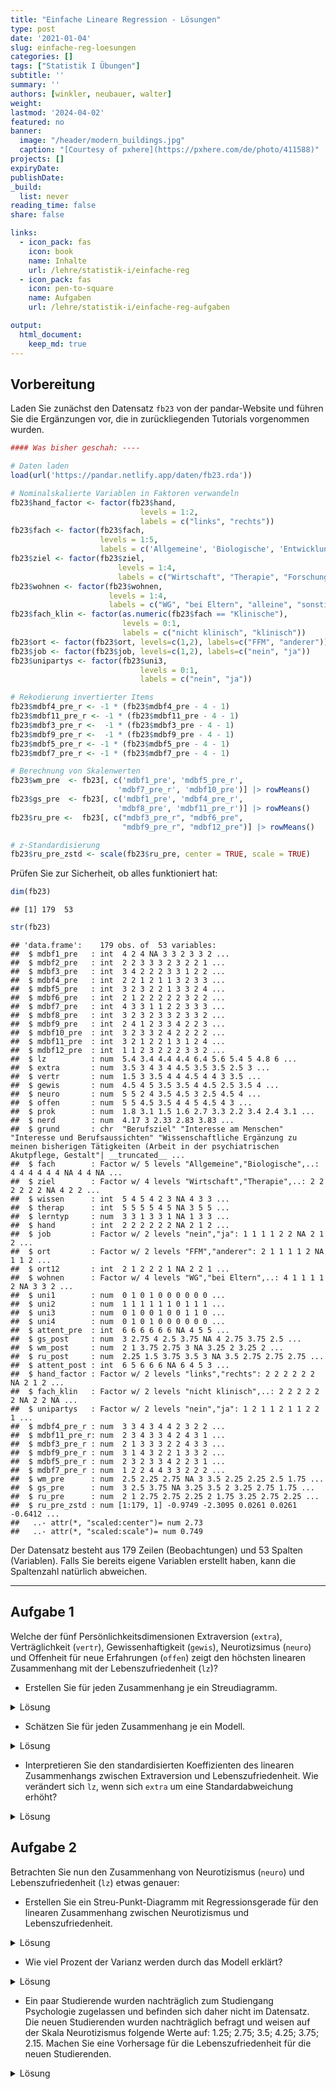 ```yaml
---
title: "Einfache Lineare Regression - Lösungen" 
type: post
date: '2021-01-04' 
slug: einfache-reg-loesungen 
categories: [] 
tags: ["Statistik I Übungen"] 
subtitle: ''
summary: '' 
authors: [winkler, neubauer, walter] 
weight: 
lastmod: '2024-04-02'
featured: no
banner:
  image: "/header/modern_buildings.jpg"
  caption: "[Courtesy of pxhere](https://pxhere.com/de/photo/411588)"
projects: []
expiryDate: 
publishDate: 
_build:
  list: never
reading_time: false
share: false

links:
  - icon_pack: fas
    icon: book
    name: Inhalte
    url: /lehre/statistik-i/einfache-reg
  - icon_pack: fas
    icon: pen-to-square
    name: Aufgaben
    url: /lehre/statistik-i/einfache-reg-aufgaben

output:
  html_document:
    keep_md: true
---
```




## Vorbereitung

Laden Sie zunächst den Datensatz `fb23` von der pandar-Website und führen Sie die Ergänzungen vor, die in zurückliegenden Tutorials vorgenommen wurden. 


```r
#### Was bisher geschah: ----

# Daten laden
load(url('https://pandar.netlify.app/daten/fb23.rda'))  

# Nominalskalierte Variablen in Faktoren verwandeln
fb23$hand_factor <- factor(fb23$hand,
                             levels = 1:2,
                             labels = c("links", "rechts"))
fb23$fach <- factor(fb23$fach,
                    levels = 1:5,
                    labels = c('Allgemeine', 'Biologische', 'Entwicklung', 'Klinische', 'Diag./Meth.'))
fb23$ziel <- factor(fb23$ziel,
                        levels = 1:4,
                        labels = c("Wirtschaft", "Therapie", "Forschung", "Andere"))
fb23$wohnen <- factor(fb23$wohnen, 
                      levels = 1:4, 
                      labels = c("WG", "bei Eltern", "alleine", "sonstiges"))
fb23$fach_klin <- factor(as.numeric(fb23$fach == "Klinische"),
                         levels = 0:1,
                         labels = c("nicht klinisch", "klinisch"))
fb23$ort <- factor(fb23$ort, levels=c(1,2), labels=c("FFM", "anderer"))
fb23$job <- factor(fb23$job, levels=c(1,2), labels=c("nein", "ja"))
fb23$unipartys <- factor(fb23$uni3,
                             levels = 0:1,
                             labels = c("nein", "ja"))

# Rekodierung invertierter Items
fb23$mdbf4_pre_r <- -1 * (fb23$mdbf4_pre - 4 - 1)
fb23$mdbf11_pre_r <- -1 * (fb23$mdbf11_pre - 4 - 1)
fb23$mdbf3_pre_r <-  -1 * (fb23$mdbf3_pre - 4 - 1)
fb23$mdbf9_pre_r <-  -1 * (fb23$mdbf9_pre - 4 - 1)
fb23$mdbf5_pre_r <- -1 * (fb23$mdbf5_pre - 4 - 1)
fb23$mdbf7_pre_r <- -1 * (fb23$mdbf7_pre - 4 - 1)

# Berechnung von Skalenwerten
fb23$wm_pre  <- fb23[, c('mdbf1_pre', 'mdbf5_pre_r', 
                        'mdbf7_pre_r', 'mdbf10_pre')] |> rowMeans()
fb23$gs_pre  <- fb23[, c('mdbf1_pre', 'mdbf4_pre_r', 
                        'mdbf8_pre', 'mdbf11_pre_r')] |> rowMeans()
fb23$ru_pre <-  fb23[, c("mdbf3_pre_r", "mdbf6_pre", 
                         "mdbf9_pre_r", "mdbf12_pre")] |> rowMeans()

# z-Standardisierung
fb23$ru_pre_zstd <- scale(fb23$ru_pre, center = TRUE, scale = TRUE)
```

Prüfen Sie zur Sicherheit, ob alles funktioniert hat: 


```r
dim(fb23)
```

```
## [1] 179  53
```

```r
str(fb23)
```

```
## 'data.frame':	179 obs. of  53 variables:
##  $ mdbf1_pre   : int  4 2 4 NA 3 3 2 3 3 2 ...
##  $ mdbf2_pre   : int  2 2 3 3 3 2 3 2 2 1 ...
##  $ mdbf3_pre   : int  3 4 2 2 2 3 3 1 2 2 ...
##  $ mdbf4_pre   : int  2 2 1 2 1 1 3 2 3 3 ...
##  $ mdbf5_pre   : int  3 2 3 2 2 1 3 3 2 4 ...
##  $ mdbf6_pre   : int  2 1 2 2 2 2 2 3 2 2 ...
##  $ mdbf7_pre   : int  4 3 3 1 1 2 2 3 3 3 ...
##  $ mdbf8_pre   : int  3 2 3 2 3 3 2 3 3 2 ...
##  $ mdbf9_pre   : int  2 4 1 2 3 3 4 2 2 3 ...
##  $ mdbf10_pre  : int  3 2 3 3 2 4 2 2 2 2 ...
##  $ mdbf11_pre  : int  3 2 1 2 2 1 3 1 2 4 ...
##  $ mdbf12_pre  : int  1 1 2 3 2 2 2 3 3 2 ...
##  $ lz          : num  5.4 3.4 4.4 4.4 6.4 5.6 5.4 5 4.8 6 ...
##  $ extra       : num  3.5 3 4 3 4 4.5 3.5 3.5 2.5 3 ...
##  $ vertr       : num  1.5 3 3.5 4 4 4.5 4 4 3 3.5 ...
##  $ gewis       : num  4.5 4 5 3.5 3.5 4 4.5 2.5 3.5 4 ...
##  $ neuro       : num  5 5 2 4 3.5 4.5 3 2.5 4.5 4 ...
##  $ offen       : num  5 5 4.5 3.5 4 4 5 4.5 4 3 ...
##  $ prok        : num  1.8 3.1 1.5 1.6 2.7 3.3 2.2 3.4 2.4 3.1 ...
##  $ nerd        : num  4.17 3 2.33 2.83 3.83 ...
##  $ grund       : chr  "Berufsziel" "Interesse am Menschen" "Interesse und Berufsaussichten" "Wissenschaftliche Ergänzung zu meinen bisherigen Tätigkeiten (Arbeit in der psychiatrischen Akutpflege, Gestalt"| __truncated__ ...
##  $ fach        : Factor w/ 5 levels "Allgemeine","Biologische",..: 4 4 4 4 4 4 NA 4 4 NA ...
##  $ ziel        : Factor w/ 4 levels "Wirtschaft","Therapie",..: 2 2 2 2 2 2 NA 4 2 2 ...
##  $ wissen      : int  5 4 5 4 2 3 NA 4 3 3 ...
##  $ therap      : int  5 5 5 5 4 5 NA 3 5 5 ...
##  $ lerntyp     : num  3 3 1 3 3 1 NA 1 3 3 ...
##  $ hand        : int  2 2 2 2 2 2 NA 2 1 2 ...
##  $ job         : Factor w/ 2 levels "nein","ja": 1 1 1 1 2 2 NA 2 1 2 ...
##  $ ort         : Factor w/ 2 levels "FFM","anderer": 2 1 1 1 1 2 NA 1 1 2 ...
##  $ ort12       : int  2 1 2 2 2 1 NA 2 2 1 ...
##  $ wohnen      : Factor w/ 4 levels "WG","bei Eltern",..: 4 1 1 1 1 2 NA 3 3 2 ...
##  $ uni1        : num  0 1 0 1 0 0 0 0 0 0 ...
##  $ uni2        : num  1 1 1 1 1 1 0 1 1 1 ...
##  $ uni3        : num  0 1 0 0 1 0 0 1 1 0 ...
##  $ uni4        : num  0 1 0 1 0 0 0 0 0 0 ...
##  $ attent_pre  : int  6 6 6 6 6 6 NA 4 5 5 ...
##  $ gs_post     : num  3 2.75 4 2.5 3.75 NA 4 2.75 3.75 2.5 ...
##  $ wm_post     : num  2 1 3.75 2.75 3 NA 3.25 2 3.25 2 ...
##  $ ru_post     : num  2.25 1.5 3.75 3.5 3 NA 3.5 2.75 2.75 2.75 ...
##  $ attent_post : int  6 5 6 6 6 NA 6 4 5 3 ...
##  $ hand_factor : Factor w/ 2 levels "links","rechts": 2 2 2 2 2 2 NA 2 1 2 ...
##  $ fach_klin   : Factor w/ 2 levels "nicht klinisch",..: 2 2 2 2 2 2 NA 2 2 NA ...
##  $ unipartys   : Factor w/ 2 levels "nein","ja": 1 2 1 1 2 1 1 2 2 1 ...
##  $ mdbf4_pre_r : num  3 3 4 3 4 4 2 3 2 2 ...
##  $ mdbf11_pre_r: num  2 3 4 3 3 4 2 4 3 1 ...
##  $ mdbf3_pre_r : num  2 1 3 3 3 2 2 4 3 3 ...
##  $ mdbf9_pre_r : num  3 1 4 3 2 2 1 3 3 2 ...
##  $ mdbf5_pre_r : num  2 3 2 3 3 4 2 2 3 1 ...
##  $ mdbf7_pre_r : num  1 2 2 4 4 3 3 2 2 2 ...
##  $ wm_pre      : num  2.5 2.25 2.75 NA 3 3.5 2.25 2.25 2.5 1.75 ...
##  $ gs_pre      : num  3 2.5 3.75 NA 3.25 3.5 2 3.25 2.75 1.75 ...
##  $ ru_pre      : num  2 1 2.75 2.75 2.25 2 1.75 3.25 2.75 2.25 ...
##  $ ru_pre_zstd : num [1:179, 1] -0.9749 -2.3095 0.0261 0.0261 -0.6412 ...
##   ..- attr(*, "scaled:center")= num 2.73
##   ..- attr(*, "scaled:scale")= num 0.749
```

Der Datensatz besteht aus 179 Zeilen (Beobachtungen) und 53 Spalten (Variablen). Falls Sie bereits eigene Variablen erstellt haben, kann die Spaltenzahl natürlich abweichen.

***
    
   
## Aufgabe 1
Welche der fünf Persönlichkeitsdimensionen Extraversion (`extra`), Verträglichkeit (`vertr`), Gewissenhaftigkeit (`gewis`), Neurotizsimus (`neuro`) und Offenheit für neue Erfahrungen (`offen`) zeigt den höchsten linearen Zusammenhang mit der Lebenszufriedenheit (`lz`)?

  * Erstellen Sie für jeden Zusammenhang je ein Streudiagramm.

<details><summary>Lösung</summary>

**`extra`:**

```r
plot(fb23$extra, fb23$lz, xlim = c(0, 6), ylim = c(0, 7), pch = 19)
```

![](/lehre/statistik-i/einfache-reg-loesungen_files/figure-html/unnamed-chunk-3-1.png)<!-- -->

**`vertr`:**

```r
plot(fb23$vertr, fb23$lz, xlim = c(0, 6), ylim = c(0, 7), pch = 19)
```

![](/lehre/statistik-i/einfache-reg-loesungen_files/figure-html/unnamed-chunk-4-1.png)<!-- -->

**`gewis`:**

```r
plot(fb23$gewis, fb23$lz, xlim = c(0, 6), ylim = c(0, 7), pch = 19)
```

![](/lehre/statistik-i/einfache-reg-loesungen_files/figure-html/unnamed-chunk-5-1.png)<!-- -->

**`neuro`:**

```r
plot(fb23$neuro, fb23$lz, xlim = c(0, 6), ylim = c(0, 7), pch = 19)
```

![](/lehre/statistik-i/einfache-reg-loesungen_files/figure-html/unnamed-chunk-6-1.png)<!-- -->

**`intel`:**

```r
plot(fb23$offen, fb23$lz, xlim = c(0, 6), ylim = c(0, 7), pch = 19)
```

![](/lehre/statistik-i/einfache-reg-loesungen_files/figure-html/unnamed-chunk-7-1.png)<!-- -->

</details>

  * Schätzen Sie für jeden Zusammenhang je ein Modell.

<details><summary>Lösung</summary>

**`extra`:**

```r
fme <- lm(lz ~ extra, fb23)
summary(fme)
```

```
## 
## Call:
## lm(formula = lz ~ extra, data = fb23)
## 
## Residuals:
##     Min      1Q  Median      3Q     Max 
## -3.1828 -0.6196  0.1252  0.7620  2.2356 
## 
## Coefficients:
##             Estimate Std. Error t value Pr(>|t|)    
## (Intercept)  3.69084    0.27607  13.369  < 2e-16 ***
## extra        0.43679    0.08126   5.375 2.42e-07 ***
## ---
## Signif. codes:  0 '***' 0.001 '**' 0.01 '*' 0.05 '.' 0.1 ' ' 1
## 
## Residual standard error: 0.9801 on 175 degrees of freedom
##   (2 observations deleted due to missingness)
## Multiple R-squared:  0.1417,	Adjusted R-squared:  0.1368 
## F-statistic: 28.89 on 1 and 175 DF,  p-value: 2.42e-07
```

**`vertr`:**

```r
fmv <- lm(lz ~ vertr, fb23)
summary(fmv)
```

```
## 
## Call:
## lm(formula = lz ~ vertr, data = fb23)
## 
## Residuals:
##     Min      1Q  Median      3Q     Max 
## -3.5247 -0.6459  0.1612  0.7612  1.9895 
## 
## Coefficients:
##             Estimate Std. Error t value Pr(>|t|)    
## (Intercept)  4.32567    0.34356   12.59   <2e-16 ***
## vertr        0.22828    0.09633    2.37   0.0189 *  
## ---
## Signif. codes:  0 '***' 0.001 '**' 0.01 '*' 0.05 '.' 0.1 ' ' 1
## 
## Residual standard error: 1.044 on 174 degrees of freedom
##   (3 observations deleted due to missingness)
## Multiple R-squared:  0.03126,	Adjusted R-squared:  0.0257 
## F-statistic: 5.616 on 1 and 174 DF,  p-value: 0.0189
```

**`gewis`:**

```r
fmg <- lm(lz ~ gewis, fb23)
summary(fmg)
```

```
## 
## Call:
## lm(formula = lz ~ gewis, data = fb23)
## 
## Residuals:
##     Min      1Q  Median      3Q     Max 
## -3.6219 -0.5908  0.1937  0.7781  2.1625 
## 
## Coefficients:
##             Estimate Std. Error t value Pr(>|t|)    
## (Intercept)   4.4686     0.3755  11.900   <2e-16 ***
## gewis         0.1844     0.1038   1.777   0.0774 .  
## ---
## Signif. codes:  0 '***' 0.001 '**' 0.01 '*' 0.05 '.' 0.1 ' ' 1
## 
## Residual standard error: 1.048 on 175 degrees of freedom
##   (2 observations deleted due to missingness)
## Multiple R-squared:  0.01772,	Adjusted R-squared:  0.0121 
## F-statistic: 3.156 on 1 and 175 DF,  p-value: 0.07737
```

**`neuro`:**

```r
fmn <- lm(lz ~ neuro, fb23)
summary(fmn)
```

```
## 
## Call:
## lm(formula = lz ~ neuro, data = fb23)
## 
## Residuals:
##     Min      1Q  Median      3Q     Max 
## -3.2488 -0.6202  0.1227  0.7512  1.9512 
## 
## Coefficients:
##             Estimate Std. Error t value Pr(>|t|)    
## (Intercept)  6.07728    0.27289  22.270  < 2e-16 ***
## neuro       -0.28570    0.07824  -3.652 0.000344 ***
## ---
## Signif. codes:  0 '***' 0.001 '**' 0.01 '*' 0.05 '.' 0.1 ' ' 1
## 
## Residual standard error: 1.02 on 175 degrees of freedom
##   (2 observations deleted due to missingness)
## Multiple R-squared:  0.0708,	Adjusted R-squared:  0.06549 
## F-statistic: 13.33 on 1 and 175 DF,  p-value: 0.000344
```

**`intel`:**

```r
fmo <- lm(lz ~ offen, fb23)
summary(fmo)
```

```
## 
## Call:
## lm(formula = lz ~ offen, data = fb23)
## 
## Residuals:
##     Min      1Q  Median      3Q     Max 
## -3.7082 -0.5793  0.2207  0.7155  1.9392 
## 
## Coefficients:
##             Estimate Std. Error t value Pr(>|t|)    
## (Intercept)  5.29777    0.33066  16.022   <2e-16 ***
## offen       -0.04740    0.08602  -0.551    0.582    
## ---
## Signif. codes:  0 '***' 0.001 '**' 0.01 '*' 0.05 '.' 0.1 ' ' 1
## 
## Residual standard error: 1.057 on 175 degrees of freedom
##   (2 observations deleted due to missingness)
## Multiple R-squared:  0.001732,	Adjusted R-squared:  -0.003972 
## F-statistic: 0.3036 on 1 and 175 DF,  p-value: 0.5823
```
Wenn wir die Koeffizienten der Modelle vergleichen, sehen wir, dass `extra` den stärksten linearen Zusammenhang mit `lz` aufweist (Hinweis: für den Vergleich der Modelle vergleichen wir den Determinationskoeffizienten der fünf Modelle = Multiple R-squared im R-Output! Dieser ist für das Modell mit dem Prädiktor Extraversion am höchsten)

</details>

  * Interpretieren Sie den standardisierten Koeffizienten des linearen Zusammenhangs zwischen Extraversion und Lebenszufriedenheit. Wie verändert sich `lz`, wenn sich `extra` um eine Standardabweichung erhöht?
 
<details><summary>Lösung</summary>

Für diese Aufgabe gibt es zwei Lösungsansätze.

1. Das Einbauen der scale()-Funktion in unser Regressionsmodell.

2. Das Verwenden der lm.beta()-Funktion aus dem gleichnamigen Paket.

Es gilt zu Beachten:
Wenn wir die Lösung zwischen den zwei Ansätzen vergleichen, ist der Wert des standardisierten Koeffizienten nicht exakt gleich.
Dies ist der Fall, weil bei der standardisierten Regression mithilfe der lm()- und scale()-Befehle, das Intercept noch mitgeschätzt wird und sich dadurch auch auf die Schätzung des Koeffizienten auswirkt. Dies sollte sich aber in der Regel erst in den hinteren Nachkommastellen auswirken, sodass es für die Interpretation der Größe des Koeffizienten für gewöhnlich keine relevante Rolle spielt.


Zu 1:

```r
sfme <- lm(scale(lz) ~ scale(extra), fb23)
sfme
```

```
## 
## Call:
## lm(formula = scale(lz) ~ scale(extra), data = fb23)
## 
## Coefficients:
##  (Intercept)  scale(extra)  
##    -0.002424      0.375167
```


Zu 2:

Für die Lösung der Aufgabe verwenden wir die lm.beta() Funktion. Diese stammt aus dem lm.beta-Paket, welches installiert und dann geladen werden muss.

```r
library(lm.beta)

sfme2 <- lm.beta(fme)
summary(sfme2)         # reg |> lm.beta() |> summary()
```

```
## 
## Call:
## lm(formula = lz ~ extra, data = fb23)
## 
## Residuals:
##     Min      1Q  Median      3Q     Max 
## -3.1828 -0.6196  0.1252  0.7620  2.2356 
## 
## Coefficients:
##             Estimate Standardized Std. Error t value Pr(>|t|)    
## (Intercept)  3.69084           NA    0.27607  13.369  < 2e-16 ***
## extra        0.43679      0.37643    0.08126   5.375 2.42e-07 ***
## ---
## Signif. codes:  0 '***' 0.001 '**' 0.01 '*' 0.05 '.' 0.1 ' ' 1
## 
## Residual standard error: 0.9801 on 175 degrees of freedom
##   (2 observations deleted due to missingness)
## Multiple R-squared:  0.1417,	Adjusted R-squared:  0.1368 
## F-statistic: 28.89 on 1 and 175 DF,  p-value: 2.42e-07
```

lm.beta()  ergänzt den Output der lm()-Funktion an der Stelle der Koeffizienten um die Spalte "Standardized". Dieser können wir den standardisierten Koeffizienten des linearen Zusammenhangs zwischen Extraversion und Lebenszufriedenheit entnehmen.

Wenn sich die Variable `extra` um eine Standardabweichung verändert, verändert sich das Kriterium `lz` um 0.38 Standardabweichungen.

</details>

## Aufgabe 2

Betrachten Sie nun den Zusammenhang von Neurotizismus (`neuro`) und Lebenszufriedenheit (`lz`) etwas genauer:

  * Erstellen Sie ein Streu-Punkt-Diagramm  mit Regressionsgerade für den linearen Zusammenhang zwischen Neurotizismus und Lebenszufriedenheit.

<details><summary>Lösung</summary>


```r
plot(fb23$neuro, fb23$lz, xlim = c(0, 6), ylim = c(0, 7), pch = 19)
abline(fmn, col = "red")
```

![](/lehre/statistik-i/einfache-reg-loesungen_files/figure-html/unnamed-chunk-15-1.png)<!-- -->

</details>

  * Wie viel Prozent der Varianz werden durch das Modell erklärt?

<details><summary>Lösung</summary>


```r
summary(fmn)
```

```
## 
## Call:
## lm(formula = lz ~ neuro, data = fb23)
## 
## Residuals:
##     Min      1Q  Median      3Q     Max 
## -3.2488 -0.6202  0.1227  0.7512  1.9512 
## 
## Coefficients:
##             Estimate Std. Error t value Pr(>|t|)    
## (Intercept)  6.07728    0.27289  22.270  < 2e-16 ***
## neuro       -0.28570    0.07824  -3.652 0.000344 ***
## ---
## Signif. codes:  0 '***' 0.001 '**' 0.01 '*' 0.05 '.' 0.1 ' ' 1
## 
## Residual standard error: 1.02 on 175 degrees of freedom
##   (2 observations deleted due to missingness)
## Multiple R-squared:  0.0708,	Adjusted R-squared:  0.06549 
## F-statistic: 13.33 on 1 and 175 DF,  p-value: 0.000344
```

$\rightarrow$ Das Modell erklärt 7.08% der Varianz in Lebenszufriedenheit durch Neurotizismus.

</details>

  * Ein paar Studierende wurden nachträglich zum Studiengang Psychologie zugelassen und befinden sich daher nicht im Datensatz. Die neuen Studierenden wurden nachträglich befragt und weisen auf der Skala Neurotizismus folgende Werte auf: 1.25; 2.75; 3.5; 4.25; 3.75; 2.15. Machen Sie eine Vorhersage für die Lebenszufriedenheit für die neuen Studierenden.

<details><summary>Lösung</summary>


```r
new <- data.frame(neuro = c(1.25, 2.75, 3.5, 4.25, 3.75, 2.15))
predict(fmn, newdata = new)
```

```
##        1        2        3        4        5        6 
## 5.720154 5.291599 5.077322 4.863045 5.005896 5.463021
```

</details> 
